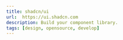 ```yaml
---
title: shadcn/ui
url:  https://ui.shadcn.com
description: Build your component library.
tags: [design, opensource, develop]
---
```

